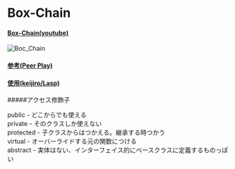 # Box-Chain

#### [Box-Chain(youtube)](https://youtu.be/mboTPyyZJmc)
![Boc_Chain](https://user-images.githubusercontent.com/43961147/65813586-4d8ebe80-e212-11e9-953b-141c729cb2ab.gif)

#### [参考(Peer Play)](https://www.patreon.com/peerplay)  
#### [使用(keijiro/Lasp)](https://github.com/keijiro/Lasp/blob/master/README.md)  

#####アクセス修飾子  

public - どこからでも使える  
private - そのクラスしか使えない  
protected - 子クラスからはつかえる。継承する時つかう  
virtual - オーバーライドする元の関数につける  
abstract - 実体はない、インターフェイス的にベースクラスに定義するものっぽい  

